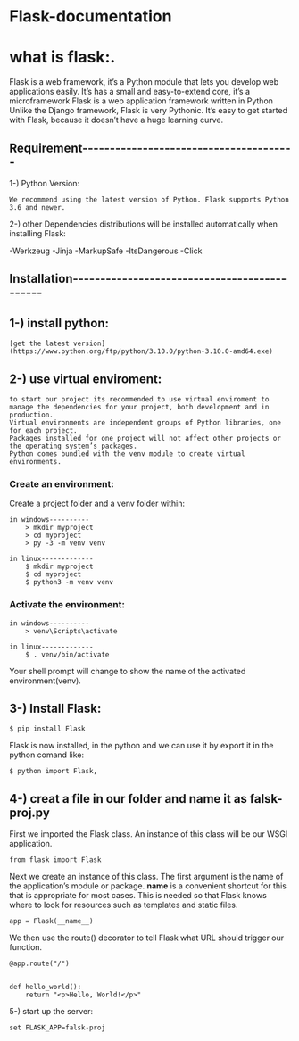 # Flask-documentation
# what is flask:.
Flask is a web framework, it’s a Python module that lets you develop web applications easily. 
It’s has a small and easy-to-extend core, it’s a microframework 
Flask is a web application framework written in Python
Unlike the Django framework, Flask is very Pythonic. It’s easy to get started with Flask,
because it doesn’t have a huge learning curve.


## Requirement---------------------------------------
1-) Python Version:

	We recommend using the latest version of Python. Flask supports Python 3.6 and newer.

2-) other Dependencies distributions will be installed automatically when installing Flask:

-Werkzeug 
-Jinja 
-MarkupSafe 
-ItsDangerous
-Click
	
## Installation---------------------------------------------

## 1-) install python:
	
	[get the latest version](https://www.python.org/ftp/python/3.10.0/python-3.10.0-amd64.exe)
	
## 2-) use virtual enviroment:

	to start our project its recommended to use virtual enviroment to manage the dependencies for your project, both development and in production.
	Virtual environments are independent groups of Python libraries, one for each project.
	Packages installed for one project will not affect other projects or the operating system’s packages.
	Python comes bundled with the venv module to create virtual environments.
	
### Create an environment:

Create a project folder and a venv folder within:
	
	in windows----------
		> mkdir myproject
		> cd myproject
		> py -3 -m venv venv
		
	in linux-------------
		$ mkdir myproject
		$ cd myproject
		$ python3 -m venv venv
		
### Activate the environment:

	in windows----------
		> venv\Scripts\activate
		
	in linux-------------
		$ . venv/bin/activate
		
Your shell prompt will change to show the name of the activated environment(venv).

## 3-) Install Flask:

	$ pip install Flask
	
  Flask is now installed, in the python and we can use it by export it in the python comand like:
  
	$ python import Flask,
	
## 4-) creat a file in our folder and name it as falsk-proj.py
	
First we imported the Flask class. An instance of this class will be our WSGI application.

	from flask import Flask

Next we create an instance of this class. The first argument is the name of the application’s module or package. __name__ is a convenient shortcut for this that is appropriate for most cases. This is needed so that Flask knows where to look for resources such as templates and static files.

	app = Flask(__name__)
	
We then use the route() decorator to tell Flask what URL should trigger our function.

	@app.route("/")
	

	def hello_world():
    	return "<p>Hello, World!</p>"
	
5-) start up the server:
	
	set FLASK_APP=falsk-proj
	
